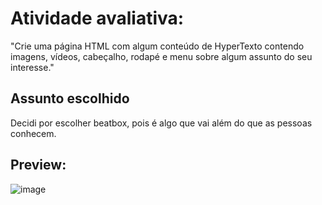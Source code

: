 ﻿# Atividade avaliativa:
 
 "Crie uma página HTML com algum conteúdo de HyperTexto contendo imagens, vídeos, cabeçalho, rodapé e menu sobre algum assunto do seu interesse."
 
 ## Assunto escolhido
 Decidi por escolher beatbox, pois é algo que vai além do que as pessoas conhecem.
 
 
## Preview:

![image](https://user-images.githubusercontent.com/62676057/165422483-aa6d5d6a-4673-4904-bf29-3da8f9233dc1.png)
